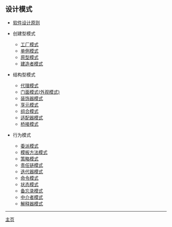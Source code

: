 ## 设计模式

-   [软件设计原则](软件设计原则.md)

-   创建型模式

    -   [工厂模式](创建型模式/工厂模式.md)
    -   [单例模式](创建型模式/单例模式.md)
    -   [原型模式](创建型模式/原型模式.md)
    -   [建造者模式](创建型模式/建造者模式.md)

-   结构型模式

    -   [代理模式](结构型模式/代理模式.md)
    -   [门面模式(外观模式)](结构型模式/门面模式.md)
    -   [装饰器模式](结构型模式/装饰器模式.md)
    -   [享元模式](结构型模式/享元模式.md)
    -   [组合模式](结构型模式/组合模式.md)
    -   [适配器模式](结构型模式/适配器模式.md)
    -   [桥接模式](结构型模式/桥接模式.md)

*   行为模式

    -   [委派模式](行为模式/委派模式.md)
    -   [模板方法模式](行为模式/模板方法模式.md)
    -   [策略模式](行为模式/策略模式.md)
    *   [责任链模式](责任链模式.md)
    *   [迭代器模式](行为模式/迭代器模式.md)
    *   [命令模式](行为模式/命令模式.md)
    *   [状态模式](行为模式/状态模式.md)
    *   [备忘录模式](行为模式/备忘录模式.md)
    *   [中介者模式](行为模式/中介者模式.md)
    *   [解释器模式](行为模式/解释器模式.md)

---

[主页](../../../../)